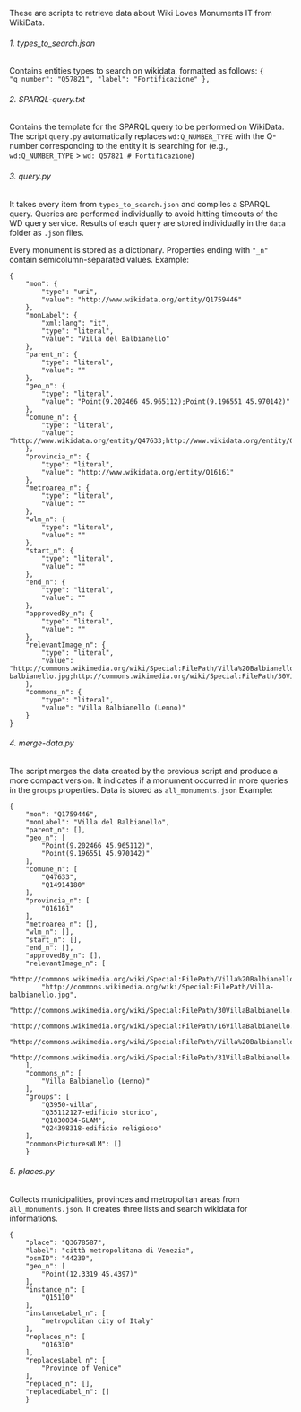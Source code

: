 These are scripts to retrieve data about Wiki Loves Monuments IT from WikiData.

###### 1. types_to_search.json
Contains entities types to search on wikidata, formatted as follows: `{ "q_number": "Q57821", "label": "Fortificazione" },`

###### 2. SPARQL-query.txt
Contains the template for the SPARQL query to be performed on WikiData. The script `query.py` automatically replaces `wd:Q_NUMBER_TYPE` with the Q-number corresponding to the entity it is searching for (e.g., `wd:Q_NUMBER_TYPE` > `wd: Q57821 # Fortificazione`)

###### 3. query.py
It takes every item from `types_to_search.json` and compiles a SPARQL query. Queries are performed individually to avoid hitting timeouts of the WD query service. Results of each query are stored individually in the `data` folder as `.json` files.

Every monument is stored as a dictionary. Properties ending with `"_n"` contain semicolumn-separated values. Example:
````
{
    "mon": {
        "type": "uri",
        "value": "http://www.wikidata.org/entity/Q1759446"
    },
    "monLabel": {
        "xml:lang": "it",
        "type": "literal",
        "value": "Villa del Balbianello"
    },
    "parent_n": {
        "type": "literal",
        "value": ""
    },
    "geo_n": {
        "type": "literal",
        "value": "Point(9.202466 45.965112);Point(9.196551 45.970142)"
    },
    "comune_n": {
        "type": "literal",
        "value": "http://www.wikidata.org/entity/Q47633;http://www.wikidata.org/entity/Q14914180"
    },
    "provincia_n": {
        "type": "literal",
        "value": "http://www.wikidata.org/entity/Q16161"
    },
    "metroarea_n": {
        "type": "literal",
        "value": ""
    },
    "wlm_n": {
        "type": "literal",
        "value": ""
    },
    "start_n": {
        "type": "literal",
        "value": ""
    },
    "end_n": {
        "type": "literal",
        "value": ""
    },
    "approvedBy_n": {
        "type": "literal",
        "value": ""
    },
    "relevantImage_n": {
        "type": "literal",
        "value": "http://commons.wikimedia.org/wiki/Special:FilePath/Villa%20Balbianello%20a%20Lenno.jpg;http://commons.wikimedia.org/wiki/Special:FilePath/Villa-balbianello.jpg;http://commons.wikimedia.org/wiki/Special:FilePath/30VillaBalbianello.jpg;http://commons.wikimedia.org/wiki/Special:FilePath/16VillaBalbianello.jpg;http://commons.wikimedia.org/wiki/Special:FilePath/Villa%20Balbianello%203674.jpg;http://commons.wikimedia.org/wiki/Special:FilePath/31VillaBalbianello.jpg"
    },
    "commons_n": {
        "type": "literal",
        "value": "Villa Balbianello (Lenno)"
    }
}
````

###### 4. merge-data.py
The script merges the data created by the previous script and produce a more compact version. It indicates if a monument occurred in more queries in the `groups` properties. Data is stored as `all_monuments.json` Example:
````
{
    "mon": "Q1759446",
    "monLabel": "Villa del Balbianello",
    "parent_n": [],
    "geo_n": [
        "Point(9.202466 45.965112)",
        "Point(9.196551 45.970142)"
    ],
    "comune_n": [
        "Q47633",
        "Q14914180"
    ],
    "provincia_n": [
        "Q16161"
    ],
    "metroarea_n": [],
    "wlm_n": [],
    "start_n": [],
    "end_n": [],
    "approvedBy_n": [],
    "relevantImage_n": [
        "http://commons.wikimedia.org/wiki/Special:FilePath/Villa%20Balbianello%20a%20Lenno.jpg",
        "http://commons.wikimedia.org/wiki/Special:FilePath/Villa-balbianello.jpg",
        "http://commons.wikimedia.org/wiki/Special:FilePath/30VillaBalbianello.jpg",
        "http://commons.wikimedia.org/wiki/Special:FilePath/16VillaBalbianello.jpg",
        "http://commons.wikimedia.org/wiki/Special:FilePath/Villa%20Balbianello%203674.jpg",
        "http://commons.wikimedia.org/wiki/Special:FilePath/31VillaBalbianello.jpg"
    ],
    "commons_n": [
        "Villa Balbianello (Lenno)"
    ],
    "groups": [
        "Q3950-villa",
        "Q35112127-edificio storico",
        "Q1030034-GLAM",
        "Q24398318-edificio religioso"
    ],
    "commonsPicturesWLM": []
    }
````

###### 5. places.py
Collects municipalities, provinces and metropolitan areas from `all_monuments.json`. It creates three lists and search wikidata for informations.
````
{
    "place": "Q3678587",
    "label": "città metropolitana di Venezia",
    "osmID": "44230",
    "geo_n": [
        "Point(12.3319 45.4397)"
    ],
    "instance_n": [
        "Q15110"
    ],
    "instanceLabel_n": [
        "metropolitan city of Italy"
    ],
    "replaces_n": [
        "Q16310"
    ],
    "replacesLabel_n": [
        "Province of Venice"
    ],
    "replaced_n": [],
    "replacedLabel_n": []
    }
````
